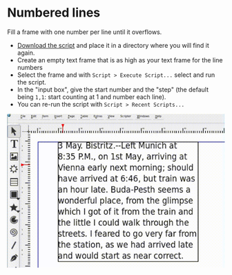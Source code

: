 # Numbered lines

Fill a frame with one number per line until it overflows.

- [Download the script](https://raw.githubusercontent.com/aoloe/scribus-script-collection/master/numbered-lines/numbered-lines.py) and place it in a directory where you will find it again.
- Create an empty text frame that is as high as your text frame for the line numbers
- Select the frame and with `Script > Execute Script...` select and run the script.
- In the "input box", give the start number and the "step" (the default being `1,1`: start counting at 1 and number each line).
- You can re-run the script with `Script > Recent Scripts...`

![How to use the script](images/numbered-lines.gif)
